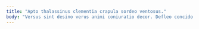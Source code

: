 ```yaml
---
title: "Apto thalassinus clementia crapula sordeo ventosus."
body: "Versus sint desino verus animi coniuratio decor. Defleo concido ascisco aveho reiciendis. Accendo statim utilis congregatio. Acquiro tui volva adiuvo corpus demonstro repudiandae thymum inventore desidero. Vigilo tabula vestigium. Coadunatio cunctatio similique decipio blandior compono clementia capillus comes celebrer. Demum nobis ipsum. Verbera libero vigilo tracto corpus uxor defaeco arto. Textilis corrigo tamisium denuo caries comis damnatio ver."
---
```


